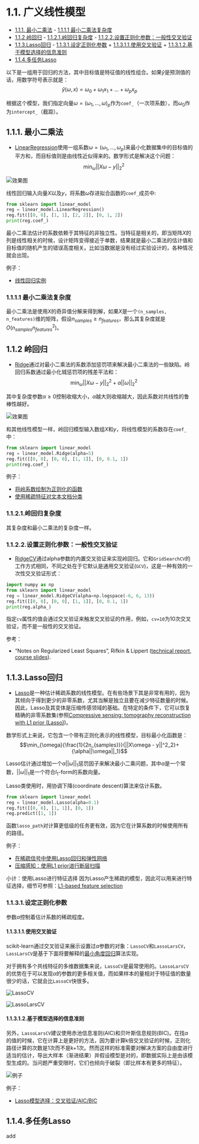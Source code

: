 # 1.1. 广义线性模型

<!-- vim-markdown-toc Marked -->

* [1.1.1. 最小二乘法](#1.1.1.-最小二乘法)
        - [1.1.1.1 最小二乘法复杂度](#1.1.1.1-最小二乘法复杂度)
* [1.1.2 岭回归](#1.1.2-岭回归)
        - [1.1.2.1.岭回归复杂度](#1.1.2.1.岭回归复杂度)
        - [1.1.2.2.设置正则化参数：一般性交叉验证](#1.1.2.2.设置正则化参数：一般性交叉验证)
* [1.1.3.Lasso回归](#1.1.3.lasso回归)
        - [1.1.3.1.设定正则化参数](#1.1.3.1.设定正则化参数)
                + [1.1.3.1.1.使用交叉验证](#1.1.3.1.1.使用交叉验证)
                + [1.1.3.1.2.基于模型选择的信息准则](#1.1.3.1.2.基于模型选择的信息准则)
* [1.1.4.多任务Lasso](#1.1.4.多任务lasso)

<!-- vim-markdown-toc -->

以下是一组用于回归的方法，其中目标值是特征值的线性组合。如果$\hat{y}$是预测值的话，用数学符号表示就是：$$\hat{y}({\omega}, x)={\omega}_0+{\omega}_1x_1+...+{\omega}_px_p$$

根据这个模型，我们指定向量${\omega}=({\omega}_1,...,{\omega})_p$作为`coef_`（一次项系数），而${\omega}_0$作为`intercept_`（截距）。

## 1.1.1. 最小二乘法

- [LinearRegression](https://scikit-learn.org/stable/modules/generated/sklearn.linear_model.LinearRegression.html#sklearn.linear_model.LinearRegression)使用一组系数${\omega}=({\omega}_1,...,{\omega}_p)$来最小化数据集中的目标值的平方和，而目标值则是由线性近似得来的。数学形式是解决这个问题：$$\min_{\omega}{||X{\omega-y}||}_2^2$$

![效果图](./images/sphx_glr_plot_ols_001.png)

线性回归输入向量$X$以及$y$，将系数${\omega}$存进拟合函数的`coef_`成员中:

```python
from sklearn import linear_model
reg = linear_model.LinearRegression()
reg.fit([[0, 0], [1, 1], [2, 2]], [0, 1, 2])
print(reg.coef_)
```

最小二乘法估计的系数依赖于其特征的非独立性。当特征是相关的，即当矩阵$X$的列是线性相关的时候，设计矩阵变得接近于单数，结果就是最小二乘法的估计值和目标值的随机产生的错误高度相关。比如当数据是没有经过实验设计的，各种情况就会出现。

例子：

- [线性回归实例](https://scikit-learn.org/stable/auto_examples/linear_model/plot_ols.html#sphx-glr-auto-examples-linear-model-plot-ols-py)

### 1.1.1.1 最小二乘法复杂度

最小二乘法是使用$X$的奇异值分解来得到解，如果$X$是一个`(n_samples, n_features)`维的矩阵，假设$n_{samples} \geq n_{features}$，那么其复杂度就是$O(n_{samples}n^2_{features})$。

## 1.1.2 岭回归

- [Ridge](https://scikit-learn.org/stable/modules/generated/sklearn.linear_model.Ridge.html#sklearn.linear_model.Ridge)通过对最小二乘法的系数添加惩罚项来解决最小二乘法的一些缺陷。岭回归系数通过最小化城惩罚项的残差平法和：$$\min_{\omega}{||X{\omega}-y||}^2_2+{\alpha}{||\omega||}^2_2$$

其中复杂度参数$\alpha \geq 0$控制收缩大小，$\alpha$越大则收缩越大，因此系数对共线性的鲁棒性越好。

![效果图](./images/sphx_glr_plot_ridge_path_001.png)

和其他线性模型一样，岭回归模型输入数组$X$和$y$，将线性模型的系数存在`coef_`中：

```python
from sklearn import linear_model
reg = linear_model.Ridge(alpha=5)
reg.fit([[0, 0], [0, 0], [1, 1]], [0, 0.1, 1])
print(reg.coef_)
```

例子：

- [将岭系数绘制为正则化的函数](https://scikit-learn.org/stable/auto_examples/linear_model/plot_ridge_path.html#sphx-glr-auto-examples-linear-model-plot-ridge-path-py)
- [使用稀疏特征对文本文档分类](https://scikit-learn.org/stable/auto_examples/text/plot_document_classification_20newsgroups.html#sphx-glr-auto-examples-text-plot-document-classification-20newsgroups-py)

### 1.1.2.1.岭回归复杂度

其复杂度和最小二乘法的复杂度一样。

### 1.1.2.2.设置正则化参数：一般性交叉验证

- [RidgeCV](https://scikit-learn.org/stable/modules/generated/sklearn.linear_model.RidgeCV.html#sklearn.linear_model.RidgeCV)通过alpha参数的内置交叉验证来实现岭回归。它和`GridSearchCV`的工作方式相同，不同之处在于它默认是通用交叉验证(`GCV`)，这是一种有效的一次性交叉验证形式：

```python
import numpy as np
from sklearn import linear_model
reg = linear_model.RidgeCV(alpha=np.logspace(-6, 6, 13))
reg.fit([[0, 0], [0, 0], [1, 1]], [0, 0.1, 1])
print(reg.alpha_)
```

指定`cv`属性的值会通过交叉验证来触发交叉验证的作用，例如，`cv=10`为10次交叉验证，而不是一般性的交叉验证。

参考：

- “Notes on Regularized Least Squares”, Rifkin & Lippert ([technical report](http://cbcl.mit.edu/publications/ps/MIT-CSAIL-TR-2007-025.pdf), [course slides](https://www.mit.edu/~9.520/spring07/Classes/rlsslides.pdf)).

## 1.1.3.Lasso回归

- [Lasso](https://scikit-learn.org/stable/modules/generated/sklearn.linear_model.Lasso.html#sklearn.linear_model.Lasso)是一种估计稀疏系数的线性模型。在有些场景下其是非常有用的，因为其倾向于得到更少的非零系数，尤其当解是独立且要在减少特征数量的时候。因此，Lasso及其变体是压缩传感领域的基础。在特定的条件下，它可以恢复精确的非零系数集(参照[Compressive sensing: tomography reconstruction with L1 prior (Lasso)](https://scikit-learn.org/stable/auto_examples/applications/plot_tomography_l1_reconstruction.html#sphx-glr-auto-examples-applications-plot-tomography-l1-reconstruction-py))。

数学形式上来说，它包含一个带有正则化表示的线性模型，目标最小化函数是：$$\min_{\omega}{\frac{1}{2n_{samples}}}{||X\omega - y||^2_2}+{\alpha||\omega||_1}$$

Lasso估计通过增加一个$\alpha||\omega||_1$惩罚因子来解决最小二乘问题，其中$\alpha$是一个常数，$||\omega||_1$是一个符合$l_1$-form的系数向量。

Lasso类使用时，用协调下降(coordinate descent)算法来估计系数。

```python
from sklearn import linear_model
reg = linear_model.Lasso(alpha=0.1)
reg.fit([[0, 0], [1, 1]], [0, 1])
reg.predict([1, 1])
```

函数`lasso_path`对计算更低级的任务更有效，因为它在计算系数的时候使用所有的路径。

例子：

- [在稀疏信号中使用Lasso回归和弹性网络](https://scikit-learn.org/stable/auto_examples/linear_model/plot_lasso_and_elasticnet.html#sphx-glr-auto-examples-linear-model-plot-lasso-and-elasticnet-py)
- [压缩感知：使用L1 prior进行断层扫描](https://scikit-learn.org/stable/auto_examples/applications/plot_tomography_l1_reconstruction.html#sphx-glr-auto-examples-applications-plot-tomography-l1-reconstruction-py)

小计：使用Lasso进行特征选择
因为Lasso产生稀疏的模型，因此可以用来进行特征选择，细节可参照：[L1-based feature selection](https://scikit-learn.org/stable/modules/feature_selection.html#l1-feature-selection)

### 1.1.3.1.设定正则化参数

参数$\alpha$控制着估计系数的稀疏程度。

#### 1.1.3.1.1.使用交叉验证

scikit-learn通过交叉验证来展示设置过$\alpha$参数的对象：`LassoCV`和`LassoLarsCV`，`LassLarsCV`是基于下面将要解释的[最小角度回归](https://scikit-learn.org/stable/modules/linear_model.html#least-angle-regression)算法实现。

对于拥有多个共线特征的多维数据集来说，`LassoCV`是最常使用的。`LassoLarsCV`的优势在于可以发现$\alpha$的参数的更多相关值，而如果样本的量相对于特征值的数量很少的话，它就会比`LassoCV`快很多。

![LassoCV](./images/sphx_glr_plot_lasso_model_selection_0021.png)

![LassoLarsCV](./images/sphx_glr_plot_lasso_model_selection_0031.png)

#### 1.1.3.1.2.基于模型选择的信息准则

另外，`LassoLarsCV`建议使用赤池信息准则(AIC)和贝叶斯信息规则(BIC)。在找$\alpha$的值的时候，它在计算上是更好的方法，因为要计算k倍交叉验证的时候，正则化路径计算的次数是1次而不是k+1次。然而这样的标准需要对解决方案的自由度进行适当的估计，导出大样本（渐进结果）并假设模型是对的，即数据实际上是由该模型生成的。当问题严重受限时，它们也倾向于破裂（即比样本有更多的特征）。

![例子](./images/sphx_glr_plot_lasso_model_selection_0011.png)

例子：

- [Lasso模型选择：交叉验证/AIC/BIC](https://scikit-learn.org/stable/auto_examples/linear_model/plot_lasso_model_selection.html#sphx-glr-auto-examples-linear-model-plot-lasso-model-selection-py)

## 1.1.4.多任务Lasso

add
